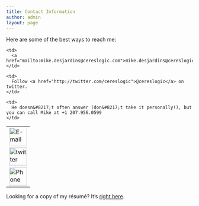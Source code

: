 ```yaml
---
title: Contact Information
author: admin
layout: page
---
```

Here are some of the best ways to reach me:

<table id="contact-info" border="0">
  <tr>
    <td>
      <img title="E-mail" src="/static/cereslogic/media/mail-icon.png" alt="E-mail" width="48" height="48" />
    </td>
    
    <td>
      <a href="mailto:mike.desjardins@cereslogic.com">mike.desjardins@cereslogic.com</a>
    </td>
  </tr>
  
  <tr>
    <td>
      <img title="Twitter" src="/static/cereslogic/media/twitter-icon.png" alt="twitter" width="48" height="48" />
    </td>
    
    <td>
      Follow <a href="http://twitter.com/cereslogic">@cereslogic</a> on twitter.
    </td>
  </tr>
  
  <tr style="margin: 10px;">
    <td>
      <img title="Phone" src="/static/cereslogic/media/phone-icon.png" alt="Phone" width="48" height="48" />
    </td>
    
    <td>
      He doesn&#8217;t often answer (don&#8217;t take it personally!), but you can call Mike at +1 207.956.0599
    </td>
  </tr>
</table>

Looking for a copy of my résumé? It&#8217;s [right here][1].

 [1]: http://www.mikedesjardins.net/Mike-Desjardins-Resume-May-2011.pdf